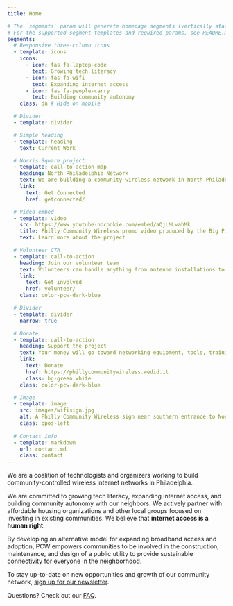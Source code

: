 ```yaml
---
title: Home

# The `segments` param will generate homepage segments (vertically stacked sections of the page).
# For the supported segment templates and required params, see README.md#segments
segments:
  # Responsive three-column icons
  - template: icons
    icons:
      - icon: fas fa-laptop-code
        text: Growing tech literacy
      - icon: fas fa-wifi
        text: Expanding internet access
      - icon: fas fa-people-carry
        text: Building community autonomy
    class: dn # Hide on mobile

  # Divider
  - template: divider

  # Simple heading
  - template: heading
    text: Current Work

  # Norris Square project
  - template: call-to-action-map
    heading: North Philadelphia Network
    text: We are building a community wireless network in North Philadelphia, with a focus on the areas north of [<i class="fa fa-map-marker"></i> Norris Square Park](https://goo.gl/maps/e4dJb3ghqgnNP53e8). If you live in the 19122, 19133, or 19134, reach out to get connected!
    link:
      text: Get Connected
      href: getconnected/

  # Video embed
  - template: video
    src: https://www.youtube-nocookie.com/embed/aQjLMLvahMk
    title: Philly Community Wireless promo video produced by the Big Picture Alliance.
    text: Learn more about the project

  # Volunteer CTA
  - template: call-to-action
    heading: Join our volunteer team
    text: Volunteers can handle anything from antenna installations to network management, software development, community outreach, and much more.
    link:
      text: Get involved
      href: volunteer/
    class: color-pcw-dark-blue

  # Divider
  - template: divider
    narrow: true

  # Donate
  - template: call-to-action
    heading: Support the project
    text: Your money will go toward networking equipment, tools, training materials, and paying our staff.
    link:
      text: Donate
      href: https://phillycommunitywireless.wedid.it
      class: bg-green white
    class: color-pcw-dark-blue

  # Image
  - template: image
    src: images/wifisign.jpg
    alt: A Philly Community Wireless sign near southern entrance to Norris Square Park
    class: opos-left
    
  # Contact info
  - template: markdown
    url: contact.md
    class: contact
---
```


We are a coalition of technologists and organizers working to build community-controlled wireless internet networks in Philadelphia. 

We are committed to growing tech literacy, expanding internet access, and building community autonomy with our neighbors. We actively partner with affordable housing organizations and other local groups focused on investing in existing communities. We believe that **internet access is a human right**.

By developing an alternative model for expanding broadband access and adoption, PCW empowers communities to be involved in the construction, maintenance, and design of a public utility to provide sustainable connectivity for everyone in the neighborhood.

To stay up-to-date on new opportunities and growth of our community network, [sign up for our newsletter](https://phillycommunitywireless.us5.list-manage.com/subscribe?u=7a97e4278a5833f5505a85940&id=6af414f631).

Questions? Check out our [FAQ](./faq).
